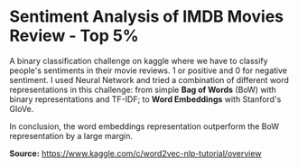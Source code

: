 # Sentiment Analysis of IMDB Movies Review - Top 5%

A binary classification challenge on kaggle where we have to classify people's sentiments in their movie reviews. 1 or positive and 0 for negative sentiment. I used Neural Network and tried a combination of different word representations in this challenge: from simple **Bag of Words** (BoW) with binary representations and TF-IDF; to **Word Embeddings** with Stanford's GloVe.

In conclusion, the word embeddings representation outperform the BoW representation by a large margin.

**Source:** https://www.kaggle.com/c/word2vec-nlp-tutorial/overview

